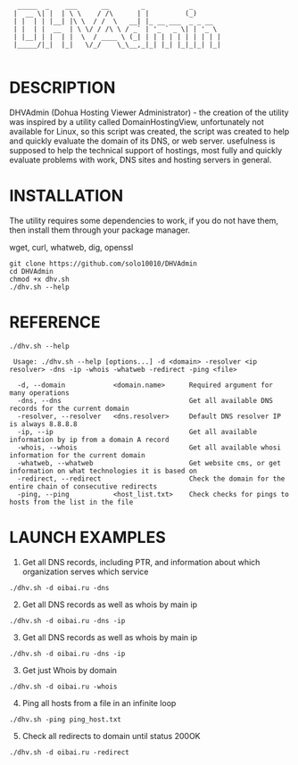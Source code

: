 ```
  _____  _    ___      __        _           _       
 |  __ \| |  | \ \    / /\      | |         (_)      
 | |  | | |__| |\ \  / /  \   __| |_ __ ___  _ _ __  
 | |  | |  __  | \ \/ / /\ \ / _` | '_ ` _ \| | '_ \ 
 | |__| | |  | |  \  / ____ \ (_| | | | | | | | | | |
 |_____/|_|  |_|   \/_/    \_\__,_|_| |_| |_|_|_| |_|
               
```

# DESCRIPTION

DHVAdmin (Dohua Hosting Viewer Administrator) - the creation of the utility was inspired by a utility called DomainHostingView, unfortunately not available for Linux, so this script was created, the script was created to help and quickly evaluate the domain of its DNS, or web server. usefulness is supposed to help the technical support of hostings, most fully and quickly evaluate problems with work, DNS sites and hosting servers in general.

# INSTALLATION

The utility requires some dependencies to work, if you do not have them, then install them through your package manager.

wget, curl, whatweb, dig, openssl

```
git clone https://github.com/solo10010/DHVAdmin
cd DHVAdmin
chmod +x dhv.sh
./dhv.sh --help
```

# REFERENCE

```
./dhv.sh --help

 Usage: ./dhv.sh --help [options...] -d <domain> -resolver <ip resolver> -dns -ip -whois -whatweb -redirect -ping <file>

  -d, --domain            <domain.name>      Required argument for many operations
  -dns, --dns                                Get all available DNS records for the current domain
  -resolver, --resolver   <dns.resolver>     Default DNS resolver IP is always 8.8.8.8
  -ip, --ip                                  Get all available information by ip from a domain A record
  -whois, --whois                            Get all available whosi information for the current domain
  -whatweb, --whatweb                        Get website cms, or get information on what technologies it is based on
  -redirect, --redirect                      Check the domain for the entire chain of consecutive redirects
  -ping, --ping           <host_list.txt>    Check checks for pings to hosts from the list in the file

```

# LAUNCH EXAMPLES

1. Get all DNS records, including PTR, and information about which organization serves which service

```
./dhv.sh -d oibai.ru -dns
```

2. Get all DNS records as well as whois by main ip

```
./dhv.sh -d oibai.ru -dns -ip
```

3. Get all DNS records as well as whois by main ip

```
./dhv.sh -d oibai.ru -dns -ip
```

3. Get just Whois by domain

```
./dhv.sh -d oibai.ru -whois
```

4. Ping all hosts from a file in an infinite loop

```
./dhv.sh -ping ping_host.txt
```

5. Check all redirects to domain until status 200OK

```
./dhv.sh -d oibai.ru -redirect
```